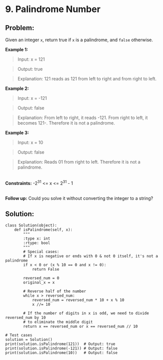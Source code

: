 # 9. Palindrome Number


## Problem:
Given an integer  ``x``, return true if ``x`` is a palindrome, and ``false`` otherwise.

**Example 1:**
> Input: x = 121

> Output: true

> Explanation: 121 reads as 121 from left to right and from right to left.


**Example 2:**
> Input: x = -121

> Output: false

> Explanation: From left to right, it reads -121. From right to left, it becomes 121-. Therefore it is not a palindrome.


**Example 3:**
> Input: x = 10

> Output: false

> Explanation: Reads 01 from right to left. Therefore it is not a palindrome.
 
<br>**Constraints:**
-2<sup>31</sup> <= x <= 2<sup>31</sup> - 1
 
<br>**Follow up:** Could you solve it without converting the integer to a string?


## Solution:

```
class Solution(object):
    def isPalindrome(self, x):
        """
        :type x: int
        :rtype: bool
        """
        # Special cases:
        # If x is negative or ends with 0 & not 0 itself, it's not a palindrome
        if x < 0 or (x % 10 == 0 and x != 0):
            return False
        
        reversed_num = 0
        original_x = x
        
        # Reverse half of the number
        while x > reversed_num:
            reversed_num = reversed_num * 10 + x % 10
            x //= 10
        
        # If the number of digits in x is odd, we need to divide reversed_num by 10
        # to eliminate the middle digit
        return x == reversed_num or x == reversed_num // 10

# Test cases
solution = Solution()
print(solution.isPalindrome(121))  # Output: true
print(solution.isPalindrome(-121)) # Output: false
print(solution.isPalindrome(10))   # Output: false

```

